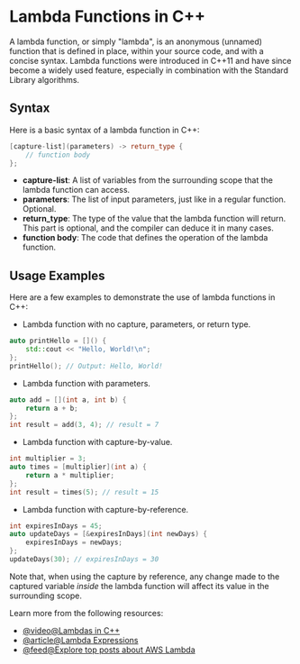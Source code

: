 # Lambda Functions in C++

A lambda function, or simply "lambda", is an anonymous (unnamed) function that is defined in place, within your source code, and with a concise syntax. Lambda functions were introduced in C++11 and have since become a widely used feature, especially in combination with the Standard Library algorithms.

## Syntax

Here is a basic syntax of a lambda function in C++:

```cpp
[capture-list](parameters) -> return_type {
    // function body
};
```

- **capture-list**: A list of variables from the surrounding scope that the lambda function can access.
- **parameters**: The list of input parameters, just like in a regular function. Optional.
- **return\_type**: The type of the value that the lambda function will return. This part is optional, and the compiler can deduce it in many cases.
- **function body**: The code that defines the operation of the lambda function.

## Usage Examples

Here are a few examples to demonstrate the use of lambda functions in C++:

- Lambda function with no capture, parameters, or return type.

```cpp
auto printHello = []() {
    std::cout << "Hello, World!\n";
};
printHello(); // Output: Hello, World!
```

- Lambda function with parameters.

```cpp
auto add = [](int a, int b) {
    return a + b;
};
int result = add(3, 4); // result = 7
```

- Lambda function with capture-by-value.

```cpp
int multiplier = 3;
auto times = [multiplier](int a) {
    return a * multiplier;
};
int result = times(5); // result = 15
```

- Lambda function with capture-by-reference.

```cpp
int expiresInDays = 45;
auto updateDays = [&expiresInDays](int newDays) {
    expiresInDays = newDays;
};
updateDays(30); // expiresInDays = 30
```

Note that, when using the capture by reference, any change made to the captured variable _inside_ the lambda function will affect its value in the surrounding scope.

Learn more from the following resources:

- [@video@Lambdas in C++](https://youtu.be/MH8mLFqj-n8)
- [@article@Lambda Expressions](https://en.cppreference.com/w/cpp/language/lambda)
- [@feed@Explore top posts about AWS Lambda](https://app.daily.dev/tags/aws-lambda?ref=roadmapsh)
